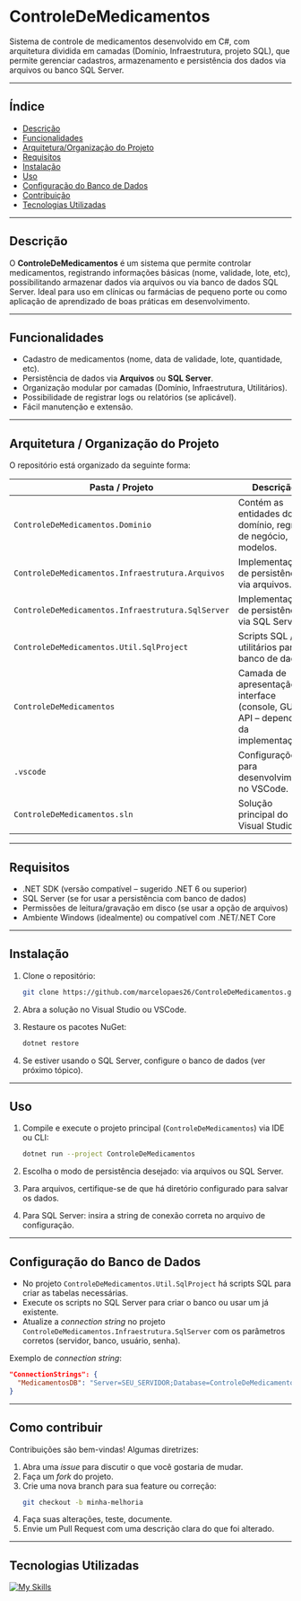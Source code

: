 # ControleDeMedicamentos

Sistema de controle de medicamentos desenvolvido em C#, com arquitetura dividida em camadas (Domínio, Infraestrutura, projeto SQL), que permite gerenciar cadastros, armazenamento e persistência dos dados via arquivos ou banco SQL Server.

---

## Índice

- [Descrição](#descrição)  
- [Funcionalidades](#funcionalidades)  
- [Arquitetura/Organização do Projeto](#arquiteturaorganização-do-projeto)  
- [Requisitos](#requisitos)  
- [Instalação](#instalação)  
- [Uso](#uso)  
- [Configuração do Banco de Dados](#configuração-do-banco-de-dados)  
- [Contribuição](#contribuição)  
- [Tecnologias Utilizadas](#tecnologias-utilizadas)

---

## Descrição

O **ControleDeMedicamentos** é um sistema que permite controlar medicamentos, registrando informações básicas (nome, validade, lote, etc), possibilitando armazenar dados via arquivos ou via banco de dados SQL Server. Ideal para uso em clínicas ou farmácias de pequeno porte ou como aplicação de aprendizado de boas práticas em desenvolvimento.

---

## Funcionalidades

- Cadastro de medicamentos (nome, data de validade, lote, quantidade, etc).  
- Persistência de dados via **Arquivos** ou **SQL Server**.  
- Organização modular por camadas (Domínio, Infraestrutura, Utilitários).  
- Possibilidade de registrar logs ou relatórios (se aplicável).  
- Fácil manutenção e extensão.

---

## Arquitetura / Organização do Projeto

O repositório está organizado da seguinte forma:

| Pasta / Projeto | Descrição |
|---|---|
| `ControleDeMedicamentos.Dominio` | Contém as entidades do domínio, regras de negócio, modelos. |
| `ControleDeMedicamentos.Infraestrutura.Arquivos` | Implementação de persistência via arquivos. |
| `ControleDeMedicamentos.Infraestrutura.SqlServer` | Implementação de persistência via SQL Server. |
| `ControleDeMedicamentos.Util.SqlProject` | Scripts SQL / utilitários para banco de dados. |
| `ControleDeMedicamentos` | Camada de apresentação / interface (console, GUI, API – depende da implementação) |
| `.vscode` | Configurações para desenvolvimento no VSCode. |
| `ControleDeMedicamentos.sln` | Solução principal do Visual Studio. |

---

## Requisitos

- .NET SDK (versão compatível – sugerido .NET 6 ou superior)  
- SQL Server (se for usar a persistência com banco de dados)  
- Permissões de leitura/gravação em disco (se usar a opção de arquivos)  
- Ambiente Windows (idealmente) ou compatível com .NET/.NET Core

---

## Instalação

1. Clone o repositório:  
   ```bash
   git clone https://github.com/marcelopaes26/ControleDeMedicamentos.git
   ```

2. Abra a solução no Visual Studio ou VSCode.

3. Restaure os pacotes NuGet:  
   ```bash
   dotnet restore
   ```

4. Se estiver usando o SQL Server, configure o banco de dados (ver próximo tópico).

---

## Uso

1. Compile e execute o projeto principal (`ControleDeMedicamentos`) via IDE ou CLI:  
   ```bash
   dotnet run --project ControleDeMedicamentos
   ```

2. Escolha o modo de persistência desejado: via arquivos ou SQL Server.

3. Para arquivos, certifique-se de que há diretório configurado para salvar os dados.

4. Para SQL Server: insira a string de conexão correta no arquivo de configuração.

---

## Configuração do Banco de Dados

- No projeto `ControleDeMedicamentos.Util.SqlProject` há scripts SQL para criar as tabelas necessárias.  
- Execute os scripts no SQL Server para criar o banco ou usar um já existente.  
- Atualize a *connection string* no projeto `ControleDeMedicamentos.Infraestrutura.SqlServer` com os parâmetros corretos (servidor, banco, usuário, senha).

Exemplo de *connection string*:

```json
"ConnectionStrings": {
  "MedicamentosDB": "Server=SEU_SERVIDOR;Database=ControleDeMedicamentosDb;User Id=usuario;Password=senha;"
}
```

---

## Como contribuir

Contribuições são bem-vindas! Algumas diretrizes:

1. Abra uma _issue_ para discutir o que você gostaria de mudar.  
2. Faça um _fork_ do projeto.  
3. Crie uma nova branch para sua feature ou correção:  
   ```bash
   git checkout -b minha-melhoria
   ```
4. Faça suas alterações, teste, documente.  
5. Envie um Pull Request com uma descrição clara do que foi alterado.

---

## Tecnologias Utilizadas
[![My Skills](https://skillicons.dev/icons?i=cs,dotnet,sqlite,git,github,vscode)](https://skillicons.dev)
